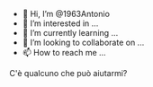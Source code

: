 
- 👋 Hi, I’m @1963Antonio
- 👀 I’m interested in ...
- 🌱 I’m currently learning ...
- 💞️ I’m looking to collaborate on ...
- 📫 How to reach me ...

<!---
1963Antonio/1963Antonio is a ✨ special ✨ repository because its `README.md` (this file) appears on your GitHub profile.
You can click the Preview link to take a look at your changes.
--->
C'è qualcuno che può aiutarmi?
